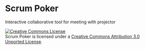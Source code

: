 Scrum Poker
===========

Interactive collaborative tool for meeting with projector

<a rel="license" href="http://creativecommons.org/licenses/by/3.0/"><img alt="Creative Commons License" style="border-width:0" src="http://i.creativecommons.org/l/by/3.0/88x31.png" /></a><br /><span xmlns:dct="http://purl.org/dc/terms/" property="dct:title">Scrum Poker</span> is licensed under a <a rel="license" href="http://creativecommons.org/licenses/by/3.0/">Creative Commons Attribution 3.0 Unported License</a>.